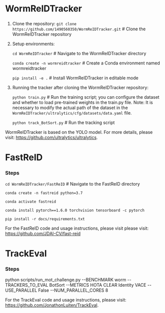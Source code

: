 # WormReIDTracker

### 

1. Clone the repository:
   `git clone https://github.com/1490560350/WormReIDTracker.git`  # Clone the WormReIDTracker repository

2. Setup environments:

   `cd WormReIDTracker`  # Navigate to the WormReIDTracker directory
   
   `conda create -n wormreidtracker`  # Create a Conda environment named wormreidtracker
   
   `pip install -e .`  # Install WormReIDTracker in editable mode

4. Running the tracker after cloning the WormReIDTracker repository:
   
   `python train.py`  # Run the training script; you can configure the dataset and whether to load pre-trained weights in the train.py file.     Note: It is necessary to modify the actual path of the dataset in the `WormReIDTracker/ultralytics/cfg/datasets/data.yaml` file.
   
   `python track_BotSort.py`  # Run the tracking script

WormReIDTracker is based on the YOLO model. For more details, please visit: https://github.com/ultralytics/ultralytics. 


# FastReID
### Steps
`cd WormReIDTracker/FastReID`  # Navigate to the FastReID directory

`conda create -n fastreid python=3.7`

`conda activate fastreid`

`conda install pytorch==1.6.0 torchvision tensorboard -c pytorch`

`pip install -r docs/requirements.txt`

For the FastReID code and usage instructions, please visit please visit: https://github.com/JDAI-CV/fast-reid
# TrackEval
### Steps

python scripts/run_mot_challenge.py --BENCHMARK worm --TRACKERS_TO_EVAL BotSort --METRICS HOTA CLEAR Identity VACE --USE_PARALLEL False --NUM_PARALLEL_CORES 8

For the TrackEval code and usage instructions, please visit: https://github.com/JonathonLuiten/TrackEval.


